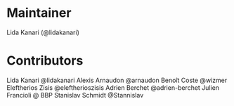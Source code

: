 # Maintainer

Lida Kanari (@lidakanari)

# Contributors

Lida Kanari @lidakanari
Alexis Arnaudon @arnaudon
Benoît Coste @wizmer
Eleftherios Zisis @eleftherioszisis
Adrien Berchet @adrien-berchet
Julien Francioli @ BBP
Stanislav Schmidt @Stannislav
